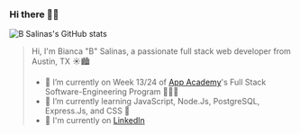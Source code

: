 ### Hi there 👋🏽

<!--
**B-Salinas/B-Salinas** is a ✨ _special_ ✨ repository because its `README.md` (this file) appears on your GitHub profile.
-->

![B Salinas's GitHub stats](https://github-readme-stats.vercel.app/api?username=B-Salinas&show_icons=true&theme=onedark)

> Hi, I'm Bianca "B" Salinas, a passionate full stack web developer from Austin, TX ☀️🏙
>
> - 🔭  I’m currently on Week 13/24 of [App Academy](https://www.appacademy.io/)'s Full Stack Software-Engineering Program 🧑🏽‍🎓
> - 🌱  I’m currently learning JavaScript, Node.Js, PostgreSQL, Express.Js, and CSS 👾
> - 📝  I'm currently on [LinkedIn](https://www.linkedin.com/in/b-salinas/)
